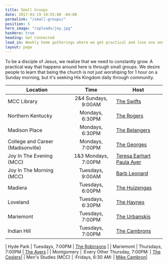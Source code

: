 ```yaml
---
title: Small Groups
date: 2017-03-19 19:55:00 -04:00
permalink: "/small-groups/"
position: 5
hero_image: "/uploads/joy.jpg"
hasHero: true
heading: Get Connected
lead_in: Weekly home gatherings where we get practical and love one another.
layout: page
---
```


To be a disciple of Jesus, we realize that we need to constantly grow. A practical way that happens around here is through small groups. We desire people to learn that being the church is not just worshiping for 1 hour on a Sunday morning, but it's seeking His Kingdom daily through community.

| Location                     | Time                 | Host                                              |
| ---------------------------  | :--------------------: | --------------------------------------------------|
| MCC Library                  | 2&4 Sundays, 9:00AM    | [The Swifts](mailto:zekeswift@gmail.com)      |
| Northern Kentucky               | Mondays, 6:30PM    | [The Rogers](mailto:aaronrgrs7@gmail.com)     |
| Madison Place                   | Mondays, 6:30PM     | [The Belangers](mailto:chefbelanger@hotmail.com) |
| College and Career (Madisonville)| Mondays, 7:00PM    | [The Georges](mailto:georgem3@mail.uc.edu)     |
| Joy In The Evening (MCC)     |1&3 Mondays, 7:00PM    | [Teresa Earhart](mailto:ttearhart@gmail.com) [Paula Ayer](mailto:ayerpaula@gmail.com) |
| Joy In The Morning (MCC)     |Tuesdays, 9:00AM   | [Barb Leonard](mailto:tfleo@cinci.rr.com)  |
| Madiera                   | Tuesdays, 6:00PM     | [The Huizengas](mailto:huizenb@gmail.com)      |
| Loveland                | Tuesdays, 6:30PM    | [The Haynes](mailto:haynes.joel@gmail.com)     |
| Mariemont                  | Tuesdays, 7:00PM     | [The Urbanskis](mailto:urbanskirob@yahoo.com) |
| Indian Hill              | Tuesdays, 7:00PM    | [The Cambrons](mailto:mikecambron43@gmail.com)    |


| Hyde Park                  | Tuesdays, 7:00PM     | [The Robinsons](mailto:burr.robinson@gmail.com) |
| Mariemont                 | Thursdays,
7:00PM     | [The Ayers](mailto:matt@ayerquality.com) |
| Montgomery  | :Every Other Thursday, 7:00PM: | [The Ceslers](mailto:stevecesler@yahoo.com)|
| Men's Studies (MCC) | :Fridays, 6:30 AM: | [Mike Cambron](mailto:mikecambron43@gmail.com)|
